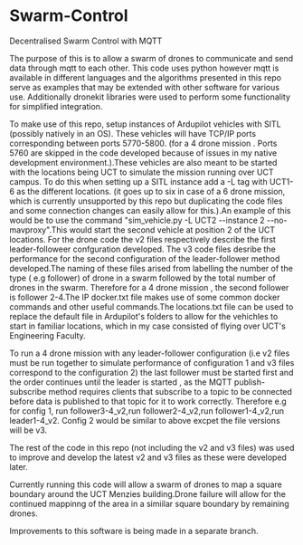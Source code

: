 # Swarm-Control
Decentralised Swarm Control with MQTT

The purpose of this is to allow a swarm of drones to communicate and send data through mqtt to each other. This code uses python however mqtt is available in different languages and the algorithms presented in this repo serve as examples that may be extended with other software for various use. Additionally dronekit libraries were used to perform some functionality for simplified integration.

To make use of this repo, setup instances of Ardupilot vehicles with SITL (possibly natively in an OS). These vehicles will have TCP/IP ports corresponding between ports 5770-5800. (for a 4 drone mission . Ports 5760 are skipped in the code developed because of issues in my native development environment.).These vehicles are also meant to be started with the locations being UCT to simulate the mission running over UCT campus. To do this when setting up a SITL instance add a -L tag with UCT1-6 as the different locations. (it goes up to six in case of a 6 drone mission, which is currently unsupported by this repo but duplicating the code files and some connection changes can easily allow for this.).An example of this would be to use the command "sim_vehicle.py -L UCT2 --instance 2 --no-mavproxy".This would start the second vehicle at position 2 of the UCT locations. For the drone code the v2 files respectively describe the first leader-followeer confguration developed. The v3 code files desribe the performance for the second configuration of the leader-follower method developed.The naming of these files arised from labelling the number of the type ( e.g follower)  of drone in a swarm followed by the total number of drones in the swarm. Therefore for a 4 drone mission , the second follower is follower 2-4.The IP docker.txt file makes use of some common docker commands and other useful commands.The locations.txt file can be used to replace the default file in Ardupilot's folders to allow for the vehichles to start in familiar locations, which in my case consisted of flying over UCT's Engineering Faculty.

To run a 4 drone mission with any leader-follower configuration (i.e v2 files must be run together to simulate performance of configuration 1 and v3 files correspond to the configuration 2) the last follower must be started first and the order continues until the leader is started , as the MQTT publish-subscribe method requires clients that subscribe to a topic to be connected before data  is published to that topic for it to work correctly.
Therefore e.g for config 1, run follower3-4_v2,run follower2-4_v2,run follower1-4_v2,run leader1-4_v2.
Config 2 would be similar to above excpet the file versions will be v3.

The rest of the code in this repo (not including the v2 and v3 files) was used to improve and develop the latest v2 and v3 files as these were developed later.

Currently running this code will allow a swarm of drones to map a square boundary around the UCT Menzies building.Drone failure will allow for the continued mappinng of the area in a simiilar square boundary by remaining drones.

Improvements to this software is being made in a separate branch.
 
